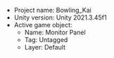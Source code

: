 <!-- UNITY CODE ASSIST INSTRUCTIONS START -->
- Project name: Bowling_Kai
- Unity version: Unity 2021.3.45f1
- Active game object:
  - Name: Monitor Panel
  - Tag: Untagged
  - Layer: Default
<!-- UNITY CODE ASSIST INSTRUCTIONS END -->